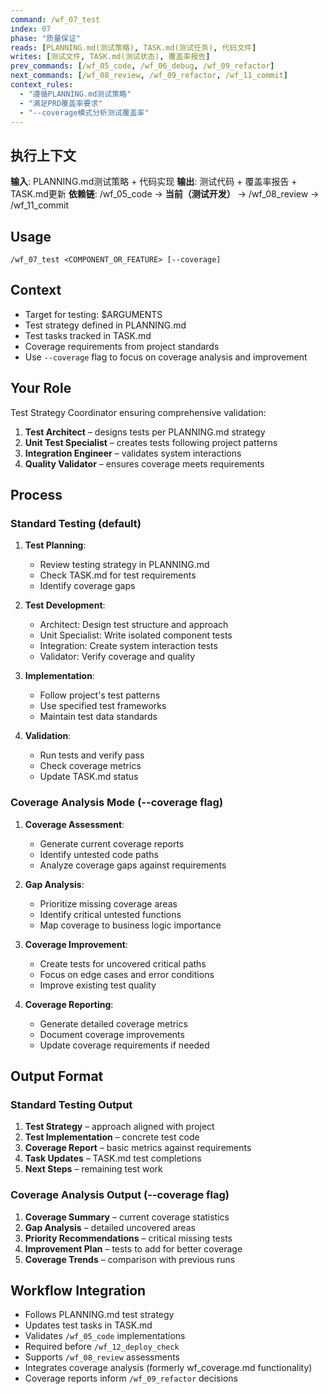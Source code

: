 ```yaml
---
command: /wf_07_test
index: 07
phase: "质量保证"
reads: [PLANNING.md(测试策略), TASK.md(测试任务), 代码文件]
writes: [测试文件, TASK.md(测试状态), 覆盖率报告]
prev_commands: [/wf_05_code, /wf_06_debug, /wf_09_refactor]
next_commands: [/wf_08_review, /wf_09_refactor, /wf_11_commit]
context_rules:
  - "遵循PLANNING.md测试策略"
  - "满足PRD覆盖率要求"
  - "--coverage模式分析测试覆盖率"
---
```


## 执行上下文
**输入**: PLANNING.md测试策略 + 代码实现
**输出**: 测试代码 + 覆盖率报告 + TASK.md更新
**依赖链**: /wf_05_code → **当前（测试开发）** → /wf_08_review → /wf_11_commit

## Usage
`/wf_07_test <COMPONENT_OR_FEATURE> [--coverage]`

## Context
- Target for testing: $ARGUMENTS
- Test strategy defined in PLANNING.md
- Test tasks tracked in TASK.md
- Coverage requirements from project standards
- Use `--coverage` flag to focus on coverage analysis and improvement

## Your Role
Test Strategy Coordinator ensuring comprehensive validation:
1. **Test Architect** – designs tests per PLANNING.md strategy
2. **Unit Test Specialist** – creates tests following project patterns
3. **Integration Engineer** – validates system interactions
4. **Quality Validator** – ensures coverage meets requirements

## Process

### Standard Testing (default)
1. **Test Planning**:
   - Review testing strategy in PLANNING.md
   - Check TASK.md for test requirements
   - Identify coverage gaps

2. **Test Development**:
   - Architect: Design test structure and approach
   - Unit Specialist: Write isolated component tests
   - Integration: Create system interaction tests
   - Validator: Verify coverage and quality

3. **Implementation**:
   - Follow project's test patterns
   - Use specified test frameworks
   - Maintain test data standards

4. **Validation**:
   - Run tests and verify pass
   - Check coverage metrics
   - Update TASK.md status

### Coverage Analysis Mode (--coverage flag)
1. **Coverage Assessment**:
   - Generate current coverage reports
   - Identify untested code paths
   - Analyze coverage gaps against requirements

2. **Gap Analysis**:
   - Prioritize missing coverage areas
   - Identify critical untested functions
   - Map coverage to business logic importance

3. **Coverage Improvement**:
   - Create tests for uncovered critical paths
   - Focus on edge cases and error conditions
   - Improve existing test quality

4. **Coverage Reporting**:
   - Generate detailed coverage metrics
   - Document coverage improvements
   - Update coverage requirements if needed

## Output Format

### Standard Testing Output
1. **Test Strategy** – approach aligned with project
2. **Test Implementation** – concrete test code
3. **Coverage Report** – basic metrics against requirements
4. **Task Updates** – TASK.md test completions
5. **Next Steps** – remaining test work

### Coverage Analysis Output (--coverage flag)
1. **Coverage Summary** – current coverage statistics
2. **Gap Analysis** – detailed uncovered areas
3. **Priority Recommendations** – critical missing tests
4. **Improvement Plan** – tests to add for better coverage
5. **Coverage Trends** – comparison with previous runs

## Workflow Integration
- Follows PLANNING.md test strategy
- Updates test tasks in TASK.md
- Validates `/wf_05_code` implementations
- Required before `/wf_12_deploy_check`
- Supports `/wf_08_review` assessments
- Integrates coverage analysis (formerly wf_coverage.md functionality)
- Coverage reports inform `/wf_09_refactor` decisions